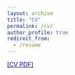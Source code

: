 ```yaml
---
layout: archive
title: "CV"
permalink: /cv/
author_profile: true
redirect_from:
  - /resume
---
```


[[<span style="color:blue">CV PDF</span>]](http://stravanni.github.io/files/cv.pdf)